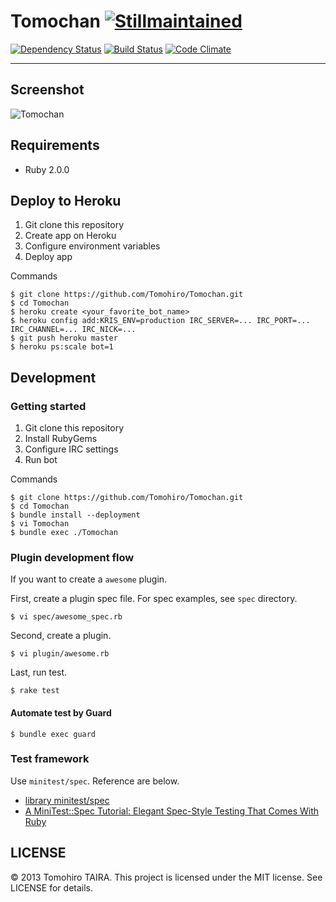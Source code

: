 Tomochan [![Stillmaintained](http://stillmaintained.com/Tomohiro/Tomochan.png)](http://stillmaintained.com/Tomohiro/Tomochan)
================================================================================

[![Dependency Status](https://gemnasium.com/Tomohiro/Tomochan.png)](https://gemnasium.com/Tomohiro/Tomochan)
[![Build Status](https://travis-ci.org/Tomohiro/Tomochan.png?branch=master)](https://travis-ci.org/Tomohiro/Tomochan)
[![Code Climate](https://codeclimate.com/github/Tomohiro/Tomochan.png)](https://codeclimate.com/github/Tomohiro/Tomochan)


---

Screenshot
--------------------------------------------------------------------------------

![Tomochan](http://cl.ly/image/0U3l3T2P050G/Tomochan.png)


Requirements
--------------------------------------------------------------------------------

- Ruby 2.0.0


Deploy to Heroku
--------------------------------------------------------------------------------

1. Git clone this repository
2. Create app on Heroku
3. Configure environment variables
4. Deploy app

Commands

    $ git clone https://github.com/Tomohiro/Tomochan.git
    $ cd Tomochan
    $ heroku create <your_favorite_bot_name>
    $ heroku config add:KRIS_ENV=production IRC_SERVER=... IRC_PORT=... IRC_CHANNEL=... IRC_NICK=...
    $ git push heroku master
    $ heroku ps:scale bot=1


Development
--------------------------------------------------------------------------------

### Getting started

1. Git clone this repository
2. Install RubyGems
3. Configure IRC settings
4. Run bot

Commands

    $ git clone https://github.com/Tomohiro/Tomochan.git
    $ cd Tomochan
    $ bundle install --deployment
    $ vi Tomochan
    $ bundle exec ./Tomochan


### Plugin development flow

If you want to create a `awesome` plugin.

First, create a plugin spec file. For spec examples, see `spec` directory.

    $ vi spec/awesome_spec.rb

Second, create a plugin.

    $ vi plugin/awesome.rb

Last, run test.

    $ rake test


#### Automate test by Guard

    $ bundle exec guard


### Test framework

Use `minitest/spec`. Reference are below.

- [library minitest/spec](http://doc.ruby-lang.org/ja/1.9.3/library/minitest=2fspec.html)
- [A MiniTest::Spec Tutorial: Elegant Spec-Style Testing That Comes With Ruby](http://www.rubyinside.com/a-minitestspec-tutorial-elegant-spec-style-testing-that-comes-with-ruby-5354.html)


LICENSE
--------------------------------------------------------------------------------

&copy; 2013 Tomohiro TAIRA.
This project is licensed under the MIT license.
See LICENSE for details.
